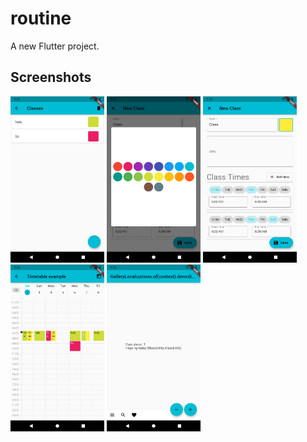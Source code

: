 # routine

A new Flutter project.


## Screenshots

<img src="./screenshots/screen-2020-05-02_000001.png" alt="drawing" width="150"/> <img src="./screenshots/screen-2020-05-02_000002.png" alt="drawing" width="150"/> <img src="./screenshots/screen-2020-05-02_000003.png" alt="drawing" width="150"/> <img src="./screenshots/screen-2020-05-02_000004.png" alt="drawing" width="150"/> <img src="./screenshots/screen-2020-05-02_000005.png" alt="drawing" width="150"/>
